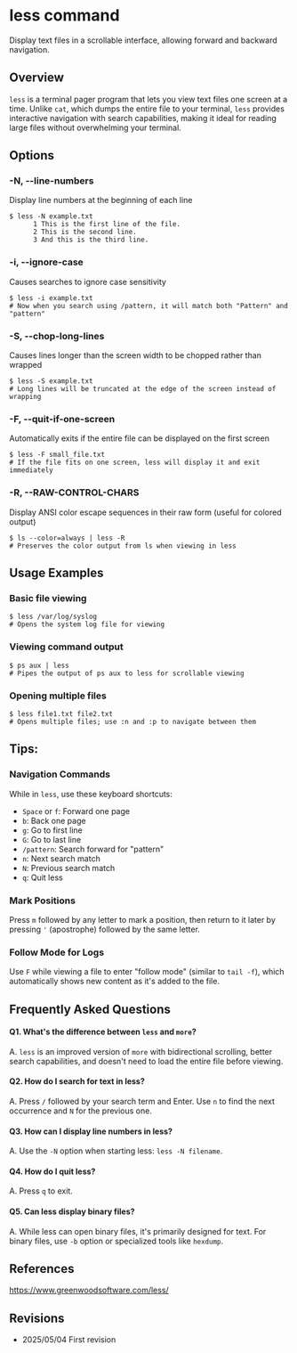# less command

Display text files in a scrollable interface, allowing forward and backward navigation.

## Overview

`less` is a terminal pager program that lets you view text files one screen at a time. Unlike `cat`, which dumps the entire file to your terminal, `less` provides interactive navigation with search capabilities, making it ideal for reading large files without overwhelming your terminal.

## Options

### **-N, --line-numbers**

Display line numbers at the beginning of each line

```console
$ less -N example.txt
      1 This is the first line of the file.
      2 This is the second line.
      3 And this is the third line.
```

### **-i, --ignore-case**

Causes searches to ignore case sensitivity

```console
$ less -i example.txt
# Now when you search using /pattern, it will match both "Pattern" and "pattern"
```

### **-S, --chop-long-lines**

Causes lines longer than the screen width to be chopped rather than wrapped

```console
$ less -S example.txt
# Long lines will be truncated at the edge of the screen instead of wrapping
```

### **-F, --quit-if-one-screen**

Automatically exits if the entire file can be displayed on the first screen

```console
$ less -F small_file.txt
# If the file fits on one screen, less will display it and exit immediately
```

### **-R, --RAW-CONTROL-CHARS**

Display ANSI color escape sequences in their raw form (useful for colored output)

```console
$ ls --color=always | less -R
# Preserves the color output from ls when viewing in less
```

## Usage Examples

### Basic file viewing

```console
$ less /var/log/syslog
# Opens the system log file for viewing
```

### Viewing command output

```console
$ ps aux | less
# Pipes the output of ps aux to less for scrollable viewing
```

### Opening multiple files

```console
$ less file1.txt file2.txt
# Opens multiple files; use :n and :p to navigate between them
```

## Tips:

### Navigation Commands

While in `less`, use these keyboard shortcuts:
- `Space` or `f`: Forward one page
- `b`: Back one page
- `g`: Go to first line
- `G`: Go to last line
- `/pattern`: Search forward for "pattern"
- `n`: Next search match
- `N`: Previous search match
- `q`: Quit less

### Mark Positions

Press `m` followed by any letter to mark a position, then return to it later by pressing `'` (apostrophe) followed by the same letter.

### Follow Mode for Logs

Use `F` while viewing a file to enter "follow mode" (similar to `tail -f`), which automatically shows new content as it's added to the file.

## Frequently Asked Questions

#### Q1. What's the difference between `less` and `more`?
A. `less` is an improved version of `more` with bidirectional scrolling, better search capabilities, and doesn't need to load the entire file before viewing.

#### Q2. How do I search for text in less?
A. Press `/` followed by your search term and Enter. Use `n` to find the next occurrence and `N` for the previous one.

#### Q3. How can I display line numbers in less?
A. Use the `-N` option when starting less: `less -N filename`.

#### Q4. How do I quit less?
A. Press `q` to exit.

#### Q5. Can less display binary files?
A. While less can open binary files, it's primarily designed for text. For binary files, use `-b` option or specialized tools like `hexdump`.

## References

https://www.greenwoodsoftware.com/less/

## Revisions

- 2025/05/04 First revision